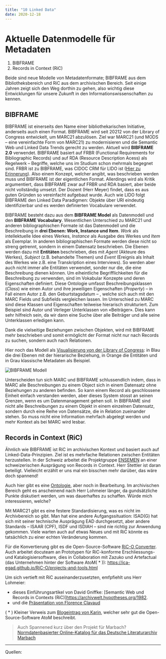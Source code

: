 ```yaml
---
title: "10 Linked Data"
date: 2020-12-18
---
```


# Aktuelle Datenmodelle für Metadaten

1. BIBFRAME
2. Records in Context (RiC)

Beide sind neue Modelle von Metadatenformate; BIBFRAME aus dem Bibliotheksbereich und RiC aus dem archivischen Bereich. Seit einige Jahren zeigt sich den Weg dorthin zu gehen, also wichtig diese Entwicklungen für unsere Zukunft in den Informationswissenschaften zu kennen. 

## BIBFRAME
BIBFRAME ist einerseits den Name einer bibliothekarischen Initiative, anderseits auch einen Format. BIBFRAME wird seit 20212 von der Library of Congress entwickelt, um MARC21 abzulösen. Ziel war MARC21 (und MODS – eine vereinfachte Form von MARC21) zu modernisieren und die Semantic Web und Linked Data Trends gerecht zu werden. Aktuell wird **BIBFRAME 2.0** verwendet.
BIBFRAME basiert auf FRBR (Functional Requirements for Bibliographic Records) und auf RDA (Resource Description Acess) als Regelwerk – Begriffe, welche uns im Studium schon mehrmals begegnet sind. FRBR ist zu BIBFRAME, was CIDOC CRM für LIDO ist ([Hier zu Erinnerung](https://sakura-72.github.io/my-bain-blog/2020/11/27/tag8.html)). Also einem Konzept, welcher angibt, was beschrieben werden muss und BIBFRAME ist der eigentlichen Format. Allerdings wird als Kritik argumentiert, dass BIBFRAME zwar auf FRBR und RDA basiert, aber beide nicht vollständig umsetzt. Der Dozent (Herr Meyer) findet, dass es aus guten Gründen so vereinfacht aufgebaut wurde. Auch wie LIDO folgt BIBFRAME den Linked Data Paradigmen: Objekte über URI eindeutig identifizierbar und es werden definierten Vocabulare verwendet.

BIBFRAME besteht dazu aus dem **BIBFRAME Model** als Datenmodell und den **BIBFRAME Vocabulary**. Wesentlichen Unterschied zu MARC21 und anderen bibliographischen Formate ist das Datenmodell und die Beschreibung in **drei Ebenen: Work, Instance und Item**. *Work* als intellektuelle Idee eines Werkes, *Instance* als Ausgabe des Werkes und *Item* als Exemplar. In anderen bibliographischen Formate werden diese nicht so streng getrennt, sondern in einem Datensatz beschrieben. Die Ebenen werden dazu mit **Entitäten** beschrieben, dies mit *Agent* (Akteure des Werkes), *Subject* (z.B. behandelte Themen) und *Event* (Ereignis als Inhalt des Werkes wie z.B. eine Transkription eines Interviews). So werden aber auch nicht immer alle Entitäten verwendet, sonder nur die, die eine Beschreibung dienen können.
Um eiheintliche Begrifflichkeiten für die Beschreibung zu verwenden, sind im Vokabular Konzepte und deren Eigenschaften definiert. Diese Ontologie umfasst Beschreibungsklassen (*Class*) wie einen Autor und ihre jeweiligen Eigenschaften (*Property*) – in Fall einem Autor z.B. den Geburtstagsdatum – , welche sich auch mit den MARC Fields und Subfields vergleichen lassen. Im Unterschied zu MARC sind diese Klassen und Eigenschaften teilweise hierarisch strukturiert. Zum Beispiel sind Autor und Verleger Unterklassen von «Beiträger». Dies kann sehr hilfreich sein, da wir dann eine Suche über alle Beiträger und alle seine Unterklassen erledigen kann.

Dank die vielseitige Beziehungen zwischen Objekten, wird mit BIBFRAME mehr beschrieben und somit ermöglicht der Format nicht nur nach Records zu suchen, sondern auch nach Relationen.

Hier noch das Modell als [Visualisierung von der Library of Congress](https://www.loc.gov/bibframe/docs/bibframe2-model.html): in Blau die drei Ebenen mit der hierarische Beziehung, in Orange die Entitäten und in Grau klassische Metadaten als Beispiel.

![BIBFRAME Modell](https://sakura-72.github.io/my-bain-blog/images/BIBFRAME_modell.jpg)

Unterscheiden tun sich MARC und BIBFRAME schlussendlich indem, dass in MARC alle Beschreibungen zu einem Object sich in einem Datensatz ohne Beziehungen zu anderen befinden. So kann einem Record als geschlossene Einheit einfach verstanden werden, aber dieses System stosst an seinen Grenzen, wenn es um Datenmanagement gehen soll. In BIBFRAME sind nicht alle Beschreibungen zu einem Objekt in einem einzelnen Datensatz, sondern durch eine Reihe von Datensätze, die in Relation zueinander stehen. So muss nicht eine Information mehrfach abgelegt werden und mehr Kontext als bei MARC wird lesbar.

## Records in Context (RiC)
Ähnlich wie BIBFRAME ist RiC im archivischen Kontext und basiert auch auf Linked-Data-Prinzipien. Ziel ist es mehrfache Relationen zwischen Entitäten herzustellen.
In der Schweiz arbeitet die Projektgruppe [ENSEMEN](https://vsa-aas.ch/arbeitsgruppen/projektgruppe-ensemen/) an einer schweizerischen Ausprägung von Records in Context. Herr Stettler ist daran beteiligt. Vielleicht erzählt er uns mal ein bisschen mehr darüber, das wäre doch spannend!

Auch hier gibt es eine [Ontologie](https://www.ica.org/standards/RiC/ontology), aber noch in Bearbeitung. Im archivischen Bereich geht es anscheinend nach Herr Lohmeier länger, da gundsätzliche Punkte diskutiert werden, um was dauerhaftes zu schaffen. Würde mich interessieren, welche?

Mit MARC21 gibt es eine festere Standardisierung, was es nicht im Archivbereich so gibt. Man hat eine andere Aufgangssituation: ISAD(G) hat sich mit seiner technische Ausprägung EAD durchgesetzt, aber andere Standards – ISAAR (CPF), ISDF und ISDIAH – sind nie richtig zur Anwendung gekommen. Viele warten auch auf etwas Neues und mit RiC könnte es tatsächlich zu einer echten Veränderung kommen. 

Für die Konvertierung gibt es die Open-Source-Software [RiC-O Converter](https://github.com/ArchivesNationalesFR/rico-converter). 
Auch arbeitet docuteam an Prototypen für RiC-konforme Erschliessungs- und Katalogisiersoftware, dies in Collaboration mit Zazuko und Artefactual (das Unternehmen hinter der Software AtoM( * )): https://ica-egad.github.io/RiC-O/projects-and-tools.html

Um sich vertieft mit RiC auseinanderzusetzten, emfpfiehlt uns Herr Lohmeier:
* dieses Einführungsartikel von David Gniffke: [Semantic Web und Records in Contexts (RiC)]https://archivwelt.hypotheses.org/1982.
* und die [Präsentation von Florence Clavaud](https://f.hypotheses.org/wp-content/blogs.dir/2167/files/2020/0/20200128_2_RecordsInContexts_englishVersionAdded1003.pdf)

( * ) Kleiner Verweis zum [Blogeintrag von Karin](https://kkbuhler.github.io/BAIN/2020/10/16/tag5.html), welcher sehr gut die Open-Source-Software AtoM beschreibt.

>Auch Spannened kurz über den Projekt für Marbach? [Normdatenbasierter Online-Katalog für das Deutsche Literaturarchiv Marbach](https://nbn-resolving.org/urn:nbn:de:0290-opus4-161900)



*** 
Quellen: 
